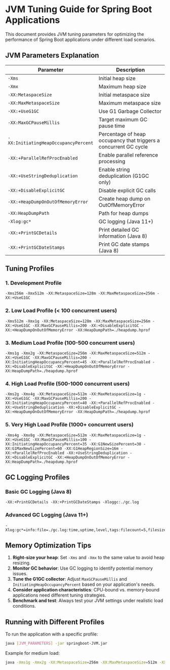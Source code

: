 # JVM Tuning Guide for Spring Boot Applications

This document provides JVM tuning parameters for optimizing the performance of Spring Boot applications under different load scenarios.

## JVM Parameters Explanation

| Parameter | Description |
|-----------|-------------|
| `-Xms` | Initial heap size |
| `-Xmx` | Maximum heap size |
| `-XX:MetaspaceSize` | Initial metaspace size |
| `-XX:MaxMetaspaceSize` | Maximum metaspace size |
| `-XX:+UseG1GC` | Use G1 Garbage Collector |
| `-XX:MaxGCPauseMillis` | Target maximum GC pause time |
| `-XX:InitiatingHeapOccupancyPercent` | Percentage of heap occupancy that triggers a concurrent GC cycle |
| `-XX:+ParallelRefProcEnabled` | Enable parallel reference processing |
| `-XX:+UseStringDeduplication` | Enable string deduplication (G1GC only) |
| `-XX:+DisableExplicitGC` | Disable explicit GC calls |
| `-XX:+HeapDumpOnOutOfMemoryError` | Create heap dump on OutOfMemoryError |
| `-XX:HeapDumpPath` | Path for heap dumps |
| `-Xlog:gc*` | GC logging (Java 11+) |
| `-XX:+PrintGCDetails` | Print detailed GC information (Java 8) |
| `-XX:+PrintGCDateStamps` | Print GC date stamps (Java 8) |

## Tuning Profiles

### 1. Development Profile
```
-Xms256m -Xmx512m -XX:MetaspaceSize=128m -XX:MaxMetaspaceSize=256m -XX:+UseG1GC
```

### 2. Low Load Profile (< 100 concurrent users)
```
-Xms512m -Xmx1g -XX:MetaspaceSize=128m -XX:MaxMetaspaceSize=256m -XX:+UseG1GC -XX:MaxGCPauseMillis=200 -XX:+DisableExplicitGC -XX:+HeapDumpOnOutOfMemoryError -XX:HeapDumpPath=./heapdump.hprof
```

### 3. Medium Load Profile (100-500 concurrent users)
```
-Xms1g -Xmx2g -XX:MetaspaceSize=256m -XX:MaxMetaspaceSize=512m -XX:+UseG1GC -XX:MaxGCPauseMillis=200 -XX:InitiatingHeapOccupancyPercent=45 -XX:+ParallelRefProcEnabled -XX:+DisableExplicitGC -XX:+HeapDumpOnOutOfMemoryError -XX:HeapDumpPath=./heapdump.hprof
```

### 4. High Load Profile (500-1000 concurrent users)
```
-Xms2g -Xmx4g -XX:MetaspaceSize=512m -XX:MaxMetaspaceSize=1g -XX:+UseG1GC -XX:MaxGCPauseMillis=200 -XX:InitiatingHeapOccupancyPercent=40 -XX:+ParallelRefProcEnabled -XX:+UseStringDeduplication -XX:+DisableExplicitGC -XX:+HeapDumpOnOutOfMemoryError -XX:HeapDumpPath=./heapdump.hprof
```

### 5. Very High Load Profile (1000+ concurrent users)
```
-Xms4g -Xmx8g -XX:MetaspaceSize=512m -XX:MaxMetaspaceSize=1g -XX:+UseG1GC -XX:MaxGCPauseMillis=100 -XX:InitiatingHeapOccupancyPercent=35 -XX:G1NewSizePercent=30 -XX:G1MaxNewSizePercent=60 -XX:G1HeapRegionSize=16m -XX:+ParallelRefProcEnabled -XX:+UseStringDeduplication -XX:+DisableExplicitGC -XX:+HeapDumpOnOutOfMemoryError -XX:HeapDumpPath=./heapdump.hprof
```

## GC Logging Profiles

### Basic GC Logging (Java 8)
```
-XX:+PrintGCDetails -XX:+PrintGCDateStamps -Xloggc:./gc.log
```

### Advanced GC Logging (Java 11+)
```
-Xlog:gc*=info:file=./gc.log:time,uptime,level,tags:filecount=5,filesize=100m
```

## Memory Optimization Tips

1. **Right-size your heap**: Set `-Xms` and `-Xmx` to the same value to avoid heap resizing.
2. **Monitor GC behavior**: Use GC logging to identify potential memory issues.
3. **Tune the G1GC collector**: Adjust `MaxGCPauseMillis` and `InitiatingHeapOccupancyPercent` based on your application's needs.
4. **Consider application characteristics**: CPU-bound vs. memory-bound applications need different tuning strategies.
5. **Benchmark and test**: Always test your JVM settings under realistic load conditions.

## Running with Different Profiles

To run the application with a specific profile:

```bash
java [JVM_PARAMETERS] -jar springboot-JVM.jar
```

Example for medium load:
```bash
java -Xms1g -Xmx2g -XX:MetaspaceSize=256m -XX:MaxMetaspaceSize=512m -XX:+UseG1GC -XX:MaxGCPauseMillis=200 -XX:InitiatingHeapOccupancyPercent=45 -XX:+ParallelRefProcEnabled -XX:+DisableExplicitGC -XX:+HeapDumpOnOutOfMemoryError -XX:HeapDumpPath=./heapdump.hprof -jar springboot-JVM.jar
```
